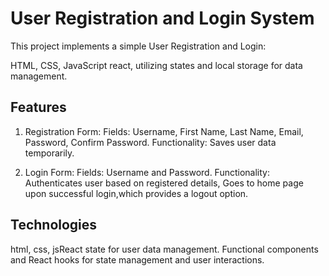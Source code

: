 # User Registration and Login System

This project implements a simple User Registration and Login:

HTML, CSS, JavaScript react, utilizing states and local storage for data management.

## Features

1. Registration Form:
   Fields: Username, First Name, Last Name, Email, Password, Confirm Password.
   Functionality: Saves user data temporarily.

1. Login Form:
   Fields: Username and Password.
   Functionality: Authenticates user based on registered details, Goes to home page upon successful login,which provides a logout option.

## Technologies

html, css, jsReact state for user data management.
Functional components and React hooks for state management and user interactions.

